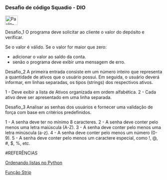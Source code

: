 ### Desafio de código Squadio - DIO

<div>
  <img align="center" alt="Paulo-Python" height="30" width="40" src="https://cdn.jsdelivr.net/gh/devicons/devicon@latest/icons/python/python-original.svg" />
</div>

Desafio_1
O programa deve solicitar ao cliente o valor do depósito e verificar.

Se o valor é válido.
Se o valor for maior que zero:
 - adicionar o valor ao saldo da conta.
 - senão o programa deve exibir uma mensagem de erro. 

Desafio_2
A primeira entrada consiste em um número inteiro que representa a  quantidade de ativos que o usuário possui. 
Em seguida, o usuário deverá  informar, em linhas separadas, os tipos (strings) dos respectivos ativos.

1 - Deve exibir a lista de Ativos organizada em ordem alfabética.
2 - Cada ativo deve ser apresentado em uma linha separada.

Desafio_3
Analisar as senhas dos usuários e fornecer uma validação de força com base em critérios predefinidos.

1 - A senha deve ter no mínimo 8 caracteres.
2 - A senha deve conter pelo menos uma letra maiúscula (A-Z).
3 - A senha deve conter pelo menos uma letra minúscula (a-z).
4 - A senha deve conter pelo menos um número (0-9).
5 - A senha deve conter pelo menos um caractere especial, como !, @, #, $, %, etc.

#REFERÊNCIAS

[Ordenando listas no Python](https://www.alura.com.br/artigos/ordenando-listas-no-python?utm_term=&utm_campaign=%5BSearch%5D+%5BPerformance%5D+-+Dynamic+Search+Ads+-+Artigos+e+Conte%C3%BAdos&utm_source=adwords&utm_medium=ppc&hsa_acc=7964138385&hsa_cam=11384329873&hsa_grp=111087461203&hsa_ad=687448474447&hsa_src=g&hsa_tgt=aud-527303763294:dsa-2276348409543&hsa_kw=&hsa_mt=&hsa_net=adwords&hsa_ver=3&gad_source=1&gclid=EAIaIQobChMI8MPLvrG9hgMV-l5IAB1nhDH5EAAYASAAEgIiCvD_BwE)

[Função Strip](https://cursos.alura.com.br/forum/topico-duvida-funcao-strip-264234)
